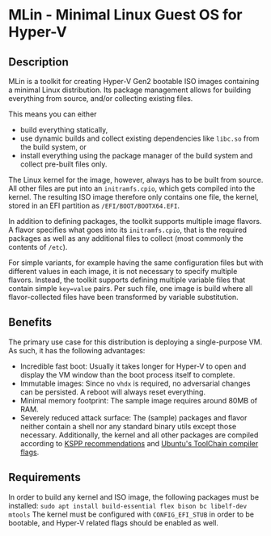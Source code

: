 # MLin - Minimal Linux Guest OS for Hyper-V


## Description
MLin is a toolkit for creating Hyper-V Gen2 bootable ISO images containing
a minimal Linux distribution. Its package management allows for building
everything from source, and/or collecting existing files.

This means you can either
- build everything statically,
- use dynamic builds and collect existing dependencies like `libc.so` from the
  build system, or
- install everything using the package manager of the build system and collect
  pre-built files only.

The Linux kernel for the image, however, always has to be built from source.
All other files are put into an `initramfs.cpio`, which gets compiled into the
kernel. The resulting ISO image therefore only contains one file, the kernel,
stored in an EFI partition as `/EFI/BOOT/BOOTX64.EFI`.

In addition to defining packages, the toolkit supports multiple image flavors.
A flavor specifies what goes into its `initramfs.cpio`, that is the required
packages as well as any additional files to collect (most commonly the
contents of `/etc`).

For simple variants, for example having the same configuration files but with
different values in each image, it is not necessary to specify multiple
flavors. Instead, the toolkit supports defining multiple variable files that
contain simple `key=value` pairs. Per such file, one image is build where all
flavor-collected files have been transformed by variable substitution.


## Benefits

The primary use case for this distribution is deploying a single-purpose VM.
As such, it has the following advantages:

- Incredible fast boot: Usually it takes longer for Hyper-V to open and
  display the VM window than the boot process itself to complete.
- Immutable images: Since no `vhdx` is required, no adversarial changes can be
  persisted. A reboot will always reset everything.
- Minimal memory footprint: The sample image requires around 80MB of RAM.
- Severely reduced attack surface: The (sample) packages and flavor neither
  contain a shell nor any standard binary utils except those necessary.
  Additionally, the kernel and all other packages are compiled according to
  [KSPP recommendations](https://kernsec.org/wiki/index.php/Kernel_Self_Protection_Project/Recommended_Settings)
  and [Ubuntu's ToolChain compiler flags](https://wiki.ubuntu.com/ToolChain/CompilerFlags).


## Requirements

In order to build any kernel and ISO image, the following packages must be
installed: `sudo apt install build-essential flex bison bc libelf-dev mtools`
The kernel must be configured with `CONFIG_EFI_STUB` in order to be bootable,
and Hyper-V related flags should be enabled as well.
